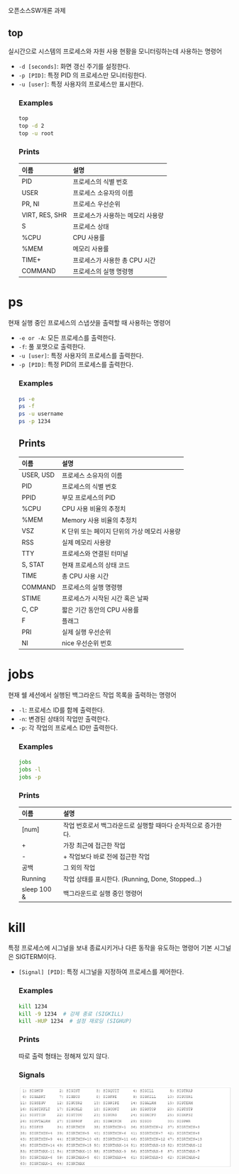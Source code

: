 오픈소스SW개론 과제

## top 
실시간으로 시스템의 프로세스와 자원 사용 현황을 모니터링하는데 사용하는 명령어
- `-d [seconds]`: 화면 갱신 주기를 설정한다.
- `-p [PID]`: 특정 PID 의 프로세스만 모니터링한다.
- `-u [user]`: 특정 사용자의 프로세스만 표시한다.
    ### Examples
    ```sh
    top
    top -d 2
    top -u root
    ```
    ### Prints
    |이름|설명|
    |---|---|
    |PID|프로세스의 식별 번호
    |USER|프로세스 소유자의 이름
    |PR, NI|프로세스 우선순위
    |VIRT, RES, SHR|프로세스가 사용하는 메모리 사용량
    |S|프로세스 상태
    |%CPU| CPU 사용률
    |%MEM|메모리 사용률
    |TIME+|프로세스가 사용한 총 CPU 시간
    |COMMAND|프로세스의 실행 명령행
    
# ps
현재 실행 중인 프로세스의 스냅샷을 출력할 때 사용하는 명령어
- `-e or -A`: 모든 프로세스를 출력한다.
- `-f`: 풀 포맷으로 출력한다.
- `-u [user]`: 특정 사용자의 프로세스를 출력한다.
- `-p [PID]`: 특정 PID의 프로세스를 출력한다.
    ### Examples
    ```sh
    ps -e
    ps -f
    ps -u username
    ps -p 1234
    ```
    ## Prints
    |이름|설명|
    |---|---|
    |USER, USD|프로세스 소유자의 이름
    |PID|프로세스의 식별 번호
    |PPID|부모 프로세스의 PID
    |%CPU|CPU 사용 비율의 추정치
    |%MEM|Memory 사용 비율의 추정치
    |VSZ|K 단위 또는 페이지 단위의 가상 메모리 사용량
    |RSS|실제 메모리 사용량
    |TTY|프로세스와 연결된 터미널
    |S, STAT| 현재 프로세스의 상태 코드
    |TIME|총 CPU 사용 시간
    |COMMAND|프로세스의 실행 명령행
    |STIME| 프로세스가 시작된 시간 혹은 날짜 
    |C, CP| 짧은 기간 동안의 CPU 사용률       
    |F|플래그
    |PRI|실제 실행 우선순위
    |NI|nice 우선순위 번호

# jobs
현재 쉘 세션에서 실행된 백그라운드 작업 목록을 출력하는 명령어
- `-l`: 프로세스 ID를 함께 출력한다.
- `-n`: 변경된 상태의 작업만 출력한다.
- `-p`: 각 작업의 프로세스 ID만 출력한다.
    ### Examples
    ```sh
    jobs
    jobs -l
    jobs -p
    ```
    ### Prints
    |이름|설명|
    |---|---|
    |[num]|작업 번호로서 백그라운드로 실행할 때마다 순차적으로 증가한다.
    |+|가장 최근에 접근한 작업
    |-|+ 작업보다 바로 전에 접근한 작업
    |공백|그 외의 작업
    |Running|작업 상태를 표시한다. (Running, Done, Stopped...)
    |sleep 100 &|백그라운드로 실행 중인 명령어
    
# kill
특정 프로세스에 시그널을 보내 종료시키거나 다른 동작을 유도하는 명령어
기본 시그널은 SIGTERM이다.
- `[Signal] [PID]`: 특정 시그널을 지정하여 프로세스를 제어한다.
    ### Examples
    ```sh
    kill 1234
    kill -9 1234  # 강제 종료 (SIGKILL)
    kill -HUP 1234  # 설정 재로딩 (SIGHUP)
    ```
    ### Prints
    따로 출력 형태는 정해져 있지 않다.

    ### Signals
    ![Assets](/assets/20240601.png)
